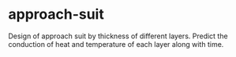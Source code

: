 # approach-suit
Design of approach suit by thickness of different layers. Predict the conduction of heat and temperature of each layer along with time.
